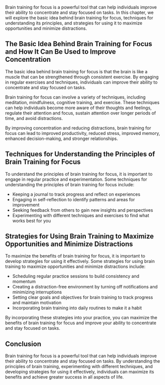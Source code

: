 
Brain training for focus is a powerful tool that can help individuals improve their ability to concentrate and stay focused on tasks. In this chapter, we will explore the basic idea behind brain training for focus, techniques for understanding its principles, and strategies for using it to maximize opportunities and minimize distractions.

The Basic Idea Behind Brain Training for Focus and How It Can Be Used to Improve Concentration
----------------------------------------------------------------------------------------------

The basic idea behind brain training for focus is that the brain is like a muscle that can be strengthened through consistent exercise. By engaging in regular exercises and techniques, individuals can improve their ability to concentrate and stay focused on tasks.

Brain training for focus can involve a variety of techniques, including meditation, mindfulness, cognitive training, and exercise. These techniques can help individuals become more aware of their thoughts and feelings, regulate their attention and focus, sustain attention over longer periods of time, and avoid distractions.

By improving concentration and reducing distractions, brain training for focus can lead to improved productivity, reduced stress, improved memory, enhanced decision-making, and stronger relationships.

Techniques for Understanding the Principles of Brain Training for Focus
-----------------------------------------------------------------------

To understand the principles of brain training for focus, it is important to engage in regular practice and experimentation. Some techniques for understanding the principles of brain training for focus include:

* Keeping a journal to track progress and reflect on experiences
* Engaging in self-reflection to identify patterns and areas for improvement
* Seeking feedback from others to gain new insights and perspectives
* Experimenting with different techniques and exercises to find what works best for you

Strategies for Using Brain Training to Maximize Opportunities and Minimize Distractions
---------------------------------------------------------------------------------------

To maximize the benefits of brain training for focus, it is important to develop strategies for using it effectively. Some strategies for using brain training to maximize opportunities and minimize distractions include:

* Scheduling regular practice sessions to build consistency and momentum
* Creating a distraction-free environment by turning off notifications and minimizing interruptions
* Setting clear goals and objectives for brain training to track progress and maintain motivation
* Incorporating brain training into daily routines to make it a habit

By incorporating these strategies into your practice, you can maximize the benefits of brain training for focus and improve your ability to concentrate and stay focused on tasks.

Conclusion
----------

Brain training for focus is a powerful tool that can help individuals improve their ability to concentrate and stay focused on tasks. By understanding the principles of brain training, experimenting with different techniques, and developing strategies for using it effectively, individuals can maximize its benefits and achieve greater success in all aspects of life.

